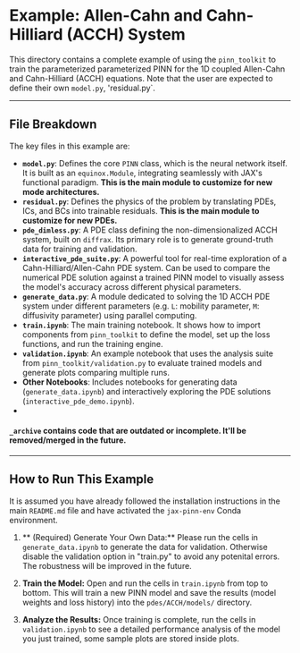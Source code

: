 # Example: Allen-Cahn and Cahn-Hilliard (ACCH) System

This directory contains a complete example of using the `pinn_toolkit` to train the parameterized parameterized PINN for the 1D coupled Allen-Cahn and Cahn-Hilliard (ACCH) equations. Note that the user are expected to define their own `model.py`, 'residual.py`.

---

## File Breakdown

The key files in this example are:
-   **`model.py`**: Defines the core `PINN` class, which is the neural network itself. It is built as an `equinox.Module`, integrating seamlessly with JAX's functional paradigm. **This is the main module to customize for new mode architectures.**
-   **`residual.py`**: Defines the physics of the problem by translating PDEs, ICs, and BCs into trainable residuals. **This is the main module to customize for new PDEs.**
-   **`pde_dimless.py`**: A PDE class defining the non-dimensionalized ACCH system, built on `diffrax`. Its primary role is to generate ground-truth data for training and validation.
-   **`interactive_pde_suite.py`**: A powerful tool for real-time exploration of a Cahn-Hilliard/Allen-Cahn PDE system. Can be used to compare the numerical PDE solution against a trained PINN model to visually assess the model's accuracy across different physical parameters.
-   **`generate_data.py`**: A module dedicated to solving the 1D ACCH PDE system under different parameters (e.g. `L`: mobility parameter, `M`: diffusivity parameter) using parallel computing.
-   **`train.ipynb`**: The main training notebook. It shows how to import components from `pinn_toolkit` to define the model, set up the loss functions, and run the training engine.
-   **`validation.ipynb`**: An example notebook that uses the analysis suite from `pinn_toolkit/validation.py` to evaluate trained models and generate plots comparing multiple runs.
-   **Other Notebooks**: Includes notebooks for generating data (`generate_data.ipynb`) and interactively exploring the PDE solutions (`interactive_pde_demo.ipynb`).
-   

#### `_archive` contains code that are outdated or incomplete. It'll be removed/merged in the future.
---

## How to Run This Example

It is assumed you have already followed the installation instructions in the main `README.md` file and have activated the `jax-pinn-env` Conda environment.

1.  ** (Required) Generate Your Own Data:** Please run the cells in `generate_data.ipynb` to generate the data for validation. Otherwise disable the validation option in "train.py" to avoid any potenital errors. The robustness will be improved in the future.

2.  **Train the Model:** Open and run the cells in `train.ipynb` from top to bottom. This will train a new PINN model and save the results (model weights and loss history) into the `pdes/ACCH/models/` directory.

3.  **Analyze the Results:** Once training is complete, run the cells in `validation.ipynb` to see a detailed performance analysis of the model you just trained, some sample plots are stored inside plots.
